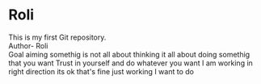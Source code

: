 # Roli
This is my first Git repository.
<br>
Author- Roli
<br>
Goal
aiming somethig is not all about thinking it all about doing somethig that you want 
Trust in yourself and do whatever you want 
I am working in right direction
its ok that's fine
just working 
I want to do 

